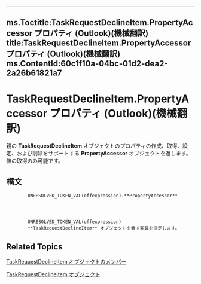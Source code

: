 

---
ms.Toctitle:TaskRequestDeclineItem.PropertyAccessor プロパティ (Outlook)(機械翻訳)
title:TaskRequestDeclineItem.PropertyAccessor プロパティ (Outlook)(機械翻訳)
ms.ContentId:60c1f10a-04bc-01d2-dea2-2a26b61821a7
---
# TaskRequestDeclineItem.PropertyAccessor プロパティ (Outlook)(機械翻訳)




親の **TaskRequestDeclineItem** オブジェクトのプロパティの作成、取得、設定、および削除をサポートする **PropertyAccessor** オブジェクトを返します。値の取得のみ可能です。

## 構文

            UNRESOLVED_TOKEN_VAL(offexpression).**PropertyAccessor**




            UNRESOLVED_TOKEN_VAL(offexpression)
            **TaskRequestDeclineItem** オブジェクトを表す変数を指定します。



## Related Topics

[TaskRequestDeclineItem オブジェクトのメンバー](3de31d0d-2444-876c-5d4d-1192851301af.md)

[TaskRequestDeclineItem オブジェクト](e842c7c0-7943-9219-329b-30b892ab99b0.md)




